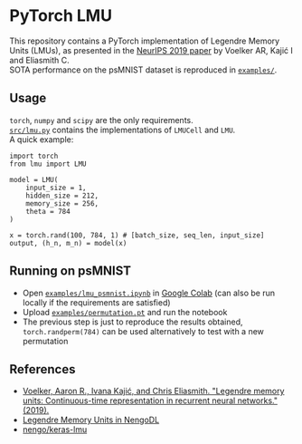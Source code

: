 # PyTorch LMU
This repository contains a PyTorch implementation of Legendre Memory Units (LMUs), as presented in the [NeurIPS 2019 paper](https://papers.nips.cc/paper/9689-legendre-memory-units-continuous-time-representation-in-recurrent-neural-networks) by Voelker AR, Kajić I and Eliasmith C.  
SOTA performance on the psMNIST dataset is reproduced in [`examples/`](examples).

## Usage
`torch`, `numpy` and `scipy` are the only requirements.  
[`src/lmu.py`](src/lmu.py) contains the implementations of `LMUCell` and `LMU`.  
A quick example:  
```python3
import torch
from lmu import LMU

model = LMU(
    input_size = 1,
    hidden_size = 212,
    memory_size = 256,
    theta = 784
)

x = torch.rand(100, 784, 1) # [batch_size, seq_len, input_size]
output, (h_n, m_n) = model(x)
```

## Running on psMNIST
- Open [`examples/lmu_psmnist.ipynb`](examples/lmu_psmnist.ipynb) in [Google Colab](https://colab.research.google.com/) (can also be run locally if the requirements are satisfied)
- Upload [`examples/permutation.pt`](examples/permutation.pt) and run the notebook
- The previous step is just to reproduce the results obtained, `torch.randperm(784)` can be used alternatively to test with a new permutation  

## References
- [Voelker, Aaron R., Ivana Kajić, and Chris Eliasmith. "Legendre memory units: Continuous-time representation in recurrent neural networks." (2019).](https://papers.nips.cc/paper/9689-legendre-memory-units-continuous-time-representation-in-recurrent-neural-networks)
- [Legendre Memory Units in NengoDL](https://www.nengo.ai/nengo-dl/examples/lmu.html)
- [nengo/keras-lmu](https://github.com/nengo/keras-lmu)
